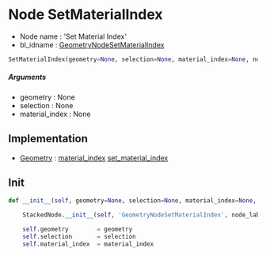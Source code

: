 # Node SetMaterialIndex

- Node name : 'Set Material Index'
- bl_idname : [GeometryNodeSetMaterialIndex](https://docs.blender.org/api/current/bpy.types.{bl_idname}.html)


``` python
SetMaterialIndex(geometry=None, selection=None, material_index=None, node_label=None, node_color=None)
```
##### Arguments

- geometry : None
- selection : None
- material_index : None

## Implementation

- [Geometry](/docs/GeoNodes/Geometry.md) : [material_index](/docs/GeoNodes/Geometry.md#material_index) [set_material_index](/docs/GeoNodes/Geometry.md#set_material_index)

## Init

``` python
def __init__(self, geometry=None, selection=None, material_index=None, node_label=None, node_color=None):

    StackedNode.__init__(self, 'GeometryNodeSetMaterialIndex', node_label=node_label, node_color=node_color)

    self.geometry        = geometry
    self.selection       = selection
    self.material_index  = material_index
```

